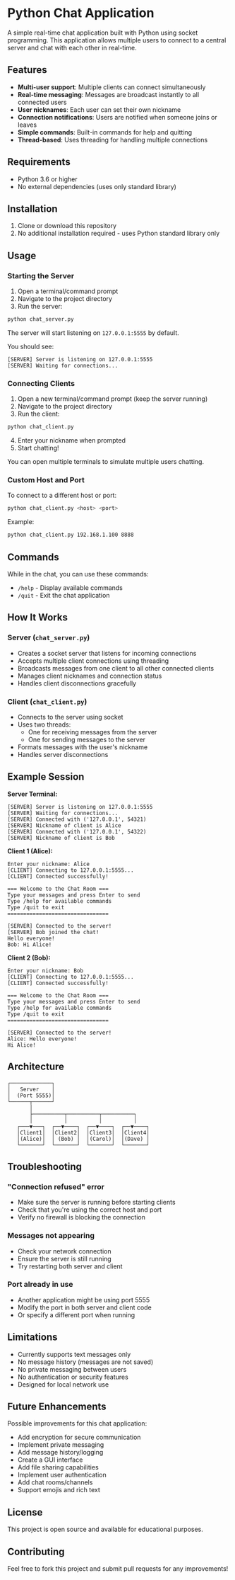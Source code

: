 # Python Chat Application

A simple real-time chat application built with Python using socket programming. This application allows multiple users to connect to a central server and chat with each other in real-time.

## Features

- **Multi-user support**: Multiple clients can connect simultaneously
- **Real-time messaging**: Messages are broadcast instantly to all connected users
- **User nicknames**: Each user can set their own nickname
- **Connection notifications**: Users are notified when someone joins or leaves
- **Simple commands**: Built-in commands for help and quitting
- **Thread-based**: Uses threading for handling multiple connections

## Requirements

- Python 3.6 or higher
- No external dependencies (uses only standard library)

## Installation

1. Clone or download this repository
2. No additional installation required - uses Python standard library only

## Usage

### Starting the Server

1. Open a terminal/command prompt
2. Navigate to the project directory
3. Run the server:

```bash
python chat_server.py
```

The server will start listening on `127.0.0.1:5555` by default.

You should see:
```
[SERVER] Server is listening on 127.0.0.1:5555
[SERVER] Waiting for connections...
```

### Connecting Clients

1. Open a new terminal/command prompt (keep the server running)
2. Navigate to the project directory
3. Run the client:

```bash
python chat_client.py
```

4. Enter your nickname when prompted
5. Start chatting!

You can open multiple terminals to simulate multiple users chatting.

### Custom Host and Port

To connect to a different host or port:

```bash
python chat_client.py <host> <port>
```

Example:
```bash
python chat_client.py 192.168.1.100 8888
```

## Commands

While in the chat, you can use these commands:

- `/help` - Display available commands
- `/quit` - Exit the chat application

## How It Works

### Server (`chat_server.py`)

- Creates a socket server that listens for incoming connections
- Accepts multiple client connections using threading
- Broadcasts messages from one client to all other connected clients
- Manages client nicknames and connection status
- Handles client disconnections gracefully

### Client (`chat_client.py`)

- Connects to the server using socket
- Uses two threads:
  - One for receiving messages from the server
  - One for sending messages to the server
- Formats messages with the user's nickname
- Handles server disconnections

## Example Session

**Server Terminal:**
```
[SERVER] Server is listening on 127.0.0.1:5555
[SERVER] Waiting for connections...
[SERVER] Connected with ('127.0.0.1', 54321)
[SERVER] Nickname of client is Alice
[SERVER] Connected with ('127.0.0.1', 54322)
[SERVER] Nickname of client is Bob
```

**Client 1 (Alice):**
```
Enter your nickname: Alice
[CLIENT] Connecting to 127.0.0.1:5555...
[CLIENT] Connected successfully!

=== Welcome to the Chat Room ===
Type your messages and press Enter to send
Type /help for available commands
Type /quit to exit
================================

[SERVER] Connected to the server!
[SERVER] Bob joined the chat!
Hello everyone!
Bob: Hi Alice!
```

**Client 2 (Bob):**
```
Enter your nickname: Bob
[CLIENT] Connecting to 127.0.0.1:5555...
[CLIENT] Connected successfully!

=== Welcome to the Chat Room ===
Type your messages and press Enter to send
Type /help for available commands
Type /quit to exit
================================

[SERVER] Connected to the server!
Alice: Hello everyone!
Hi Alice!
```

## Architecture

```
┌─────────────┐
│   Server    │
│  (Port 5555)│
└──────┬──────┘
       │
       ├──────────┬──────────┬──────────┐
       │          │          │          │
   ┌───▼───┐  ┌──▼────┐  ┌──▼────┐  ┌──▼────┐
   │Client1│  │Client2│  │Client3│  │Client4│
   │(Alice)│  │ (Bob) │  │(Carol)│  │(Dave) │
   └───────┘  └───────┘  └───────┘  └───────┘
```

## Troubleshooting

### "Connection refused" error
- Make sure the server is running before starting clients
- Check that you're using the correct host and port
- Verify no firewall is blocking the connection

### Messages not appearing
- Check your network connection
- Ensure the server is still running
- Try restarting both server and client

### Port already in use
- Another application might be using port 5555
- Modify the port in both server and client code
- Or specify a different port when running

## Limitations

- Currently supports text messages only
- No message history (messages are not saved)
- No private messaging between users
- No authentication or security features
- Designed for local network use

## Future Enhancements

Possible improvements for this chat application:

- Add encryption for secure communication
- Implement private messaging
- Add message history/logging
- Create a GUI interface
- Add file sharing capabilities
- Implement user authentication
- Add chat rooms/channels
- Support emojis and rich text

## License

This project is open source and available for educational purposes.

## Contributing

Feel free to fork this project and submit pull requests for any improvements!